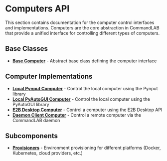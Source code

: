 # Computers API

This section contains documentation for the computer control interfaces and implementations. Computers are the core abstraction in CommandLAB that provide a unified interface for controlling different types of computers.

## Base Classes

- **[Base Computer](base_computer.md)** - Abstract base class defining the computer interface

## Computer Implementations

- **[Local Pynput Computer](local_pynput_computer.md)** - Control the local computer using the Pynput library
- **[Local PyAutoGUI Computer](local_pyautogui_computer.md)** - Control the local computer using the PyAutoGUI library
- **[E2B Desktop Computer](e2b_desktop_computer.md)** - Control a computer using the E2B Desktop API
- **[Daemon Client Computer](daemon_client_computer.md)** - Control a remote computer via the CommandLAB daemon

## Subcomponents

- **[Provisioners](provisioners/index.md)** - Environment provisioning for different platforms (Docker, Kubernetes, cloud providers, etc.)
